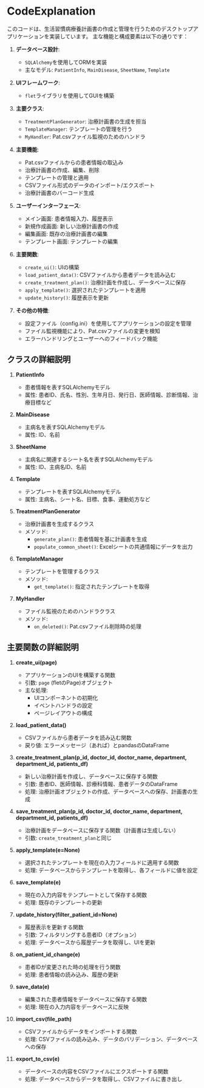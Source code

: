 # CodeExplanation

このコードは、生活習慣病療養計画書の作成と管理を行うためのデスクトップアプリケーションを実装しています。
主な機能と構成要素は以下の通りです：

1. **データベース設計**:
   - `SQLAlchemy`を使用してORMを実装
   - 主なモデル: `PatientInfo`, `MainDisease`, `SheetName`, `Template`

2. **UIフレームワーク**:
   - `flet`ライブラリを使用してGUIを構築

3. **主要クラス**:
   - `TreatmentPlanGenerator`: 治療計画書の生成を担当
   - `TemplateManager`: テンプレートの管理を行う
   - `MyHandler`: Pat.csvファイル監視のためのハンドラ

4. **主要機能**:
   - Pat.csvファイルからの患者情報の取込み
   - 治療計画書の作成、編集、削除
   - テンプレートの管理と適用
   - CSVファイル形式のデータのインポート/エクスポート
   - 治療計画書のバーコード生成

5. **ユーザーインターフェース**:
   - メイン画面: 患者情報入力、履歴表示
   - 新規作成画面: 新しい治療計画書の作成
   - 編集画面: 既存の治療計画書の編集
   - テンプレート画面: テンプレートの編集

6. **主要関数**:
   - `create_ui()`: UIの構築
   - `load_patient_data()`: CSVファイルから患者データを読み込む
   - `create_treatment_plan()`: 治療計画を作成し、データベースに保存
   - `apply_template()`: 選択されたテンプレートを適用
   - `update_history()`: 履歴表示を更新

7. **その他の特徴**:
   - 設定ファイル（config.ini）を使用してアプリケーションの設定を管理
   - ファイル監視機能により、Pat.csvファイルの変更を検知
   - エラーハンドリングとユーザーへのフィードバック機能

## クラスの詳細説明

1. **PatientInfo**
   - 患者情報を表すSQLAlchemyモデル
   - 属性: 患者ID、氏名、性別、生年月日、発行日、医師情報、診断情報、治療目標など

2. **MainDisease**
   - 主病名を表すSQLAlchemyモデル
   - 属性: ID、名前

3. **SheetName**
   - 主病名に関連するシート名を表すSQLAlchemyモデル
   - 属性: ID、主病名ID、名前

4. **Template**
   - テンプレートを表すSQLAlchemyモデル
   - 属性: 主病名、シート名、目標、食事、運動処方など

5. **TreatmentPlanGenerator**
   - 治療計画書を生成するクラス
   - メソッド:
     - `generate_plan()`: 患者情報を基に計画書を生成
     - `populate_common_sheet()`: Excelシートの共通情報にデータを出力

6. **TemplateManager**
   - テンプレートを管理するクラス
   - メソッド:
     - `get_template()`: 指定されたテンプレートを取得

7. **MyHandler**
   - ファイル監視のためのハンドラクラス
   - メソッド:
     - `on_deleted()`: Pat.csvファイル削除時の処理

## 主要関数の詳細説明

1. **create_ui(page)**
   - アプリケーションのUIを構築する関数
   - 引数: `page` (fletのPage)オブジェクト
   - 主な処理:
     - UIコンポーネントの初期化
     - イベントハンドラの設定
     - ページレイアウトの構成

2. **load_patient_data()**
   - CSVファイルから患者データを読み込む関数
   - 戻り値: エラーメッセージ（あれば）とpandasのDataFrame

3. **create_treatment_plan(p_id, doctor_id, doctor_name, department, department_id, patients_df)**
   - 新しい治療計画を作成し、データベースに保存する関数
   - 引数: 患者ID、医師情報、診療科情報、患者データのDataFrame
   - 処理: 治療計画オブジェクトの作成、データベースへの保存、計画書の生成

4. **save_treatment_plan(p_id, doctor_id, doctor_name, department, department_id, patients_df)**
   - 治療計画をデータベースに保存する関数（計画書は生成しない）
   - 引数: `create_treatment_plan`と同じ

5. **apply_template(e=None)**
   - 選択されたテンプレートを現在の入力フィールドに適用する関数
   - 処理: データベースからテンプレートを取得し、各フィールドに値を設定

6. **save_template(e)**
   - 現在の入力内容をテンプレートとして保存する関数
   - 処理: 既存のテンプレートの更新

7. **update_history(filter_patient_id=None)**
   - 履歴表示を更新する関数
   - 引数: フィルタリングする患者ID（オプション）
   - 処理: データベースから履歴データを取得し、UIを更新

8. **on_patient_id_change(e)**
   - 患者IDが変更された時の処理を行う関数
   - 処理: 患者情報の読み込み、履歴の更新

9. **save_data(e)**
   - 編集された患者情報をデータベースに保存する関数
   - 処理: 現在の入力内容をデータベースに反映

10. **import_csv(file_path)**
    - CSVファイルからデータをインポートする関数
    - 処理: CSVファイルの読み込み、データのバリデーション、データベースへの保存

11. **export_to_csv(e)**
    - データベースの内容をCSVファイルにエクスポートする関数
    - 処理: データベースからデータを取得し、CSVファイルに書き出し
